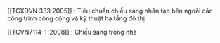 
[[TCXDVN 333 2005]] : Tiêu chuẩn chiếu sáng nhân tạo bên ngoài các công trình công cộng và kỹ thuật hạ tầng đô thị

[[TCVN7114-1-2008]]  : Chiếu sáng trong nhà

